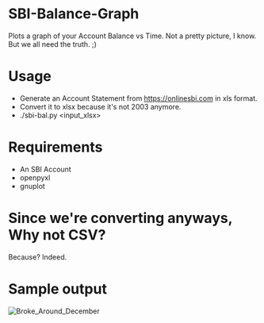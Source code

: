 # SBI-Balance-Graph
Plots a graph of your Account Balance vs Time. Not a pretty picture, I know. But we all need the truth. ;)

# Usage
- Generate an Account Statement from https://onlinesbi.com in xls format.
- Convert it to xlsx because it's not 2003 anymore.
- ./sbi-bal.py <input_xlsx>

# Requirements
- An SBI Account
- openpyxl
- gnuplot
 
# Since we're converting anyways, Why not CSV?
Because? Indeed.

# Sample output
![Broke_Around_December](http://i.imgur.com/nquJfrs.png)
